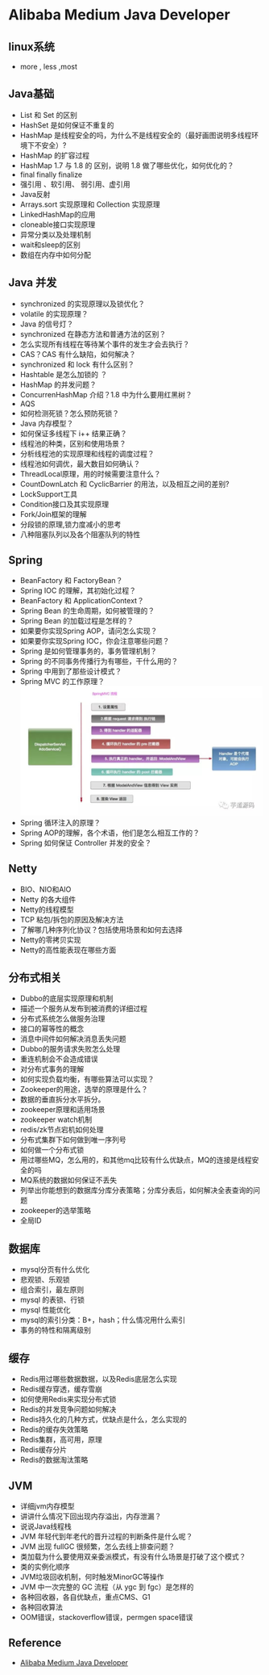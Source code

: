 # Alibaba Medium Java Developer

## linux系统

* more , less ,most

## Java基础

* List 和 Set 的区别
* HashSet 是如何保证不重复的
* HashMap 是线程安全的吗，为什么不是线程安全的（最好画图说明多线程环境下不安全）?
* HashMap 的扩容过程
* HashMap 1.7 与 1.8 的 区别，说明 1.8 做了哪些优化，如何优化的？
* final finally finalize
* 强引用 、软引用、 弱引用、虚引用
* Java反射
* Arrays.sort 实现原理和 Collection 实现原理
* LinkedHashMap的应用
* cloneable接口实现原理
* 异常分类以及处理机制
* wait和sleep的区别
* 数组在内存中如何分配

## Java 并发

* synchronized 的实现原理以及锁优化？
* volatile 的实现原理？
* Java 的信号灯？
* synchronized 在静态方法和普通方法的区别？
* 怎么实现所有线程在等待某个事件的发生才会去执行？
* CAS？CAS 有什么缺陷，如何解决？
* synchronized 和 lock 有什么区别？
* Hashtable 是怎么加锁的 ？
* HashMap 的并发问题？
* ConcurrenHashMap 介绍？1.8 中为什么要用红黑树？
* AQS
* 如何检测死锁？怎么预防死锁？
* Java 内存模型？
* 如何保证多线程下 i++ 结果正确？
* 线程池的种类，区别和使用场景？
* 分析线程池的实现原理和线程的调度过程？
* 线程池如何调优，最大数目如何确认？
* ThreadLocal原理，用的时候需要注意什么？
* CountDownLatch 和 CyclicBarrier 的用法，以及相互之间的差别?
* LockSupport工具
* Condition接口及其实现原理
* Fork/Join框架的理解
* 分段锁的原理,锁力度减小的思考
* 八种阻塞队列以及各个阻塞队列的特性

## Spring

* BeanFactory 和 FactoryBean？
* Spring IOC 的理解，其初始化过程？
* BeanFactory 和 ApplicationContext？
* Spring Bean 的生命周期，如何被管理的？
* Spring Bean 的加载过程是怎样的？
* 如果要你实现Spring AOP，请问怎么实现？
* 如果要你实现Spring IOC，你会注意哪些问题？
* Spring 是如何管理事务的，事务管理机制？
* Spring 的不同事务传播行为有哪些，干什么用的？
* Spring 中用到了那些设计模式？
* Spring MVC 的工作原理？![SpringMVC](img/springmvc.jpg)
* Spring 循环注入的原理？
* Spring AOP的理解，各个术语，他们是怎么相互工作的？
* Spring 如何保证 Controller 并发的安全？

## Netty

* BIO、NIO和AIO
* Netty 的各大组件
* Netty的线程模型
* TCP 粘包/拆包的原因及解决方法
* 了解哪几种序列化协议？包括使用场景和如何去选择
* Netty的零拷贝实现
* Netty的高性能表现在哪些方面

## 分布式相关

* Dubbo的底层实现原理和机制
* 描述一个服务从发布到被消费的详细过程
* 分布式系统怎么做服务治理
* 接口的幂等性的概念
* 消息中间件如何解决消息丢失问题
* Dubbo的服务请求失败怎么处理
* 重连机制会不会造成错误
* 对分布式事务的理解
* 如何实现负载均衡，有哪些算法可以实现？
* Zookeeper的用途，选举的原理是什么？
* 数据的垂直拆分水平拆分。
* zookeeper原理和适用场景
* zookeeper watch机制
* redis/zk节点宕机如何处理
* 分布式集群下如何做到唯一序列号
* 如何做一个分布式锁
* 用过哪些MQ，怎么用的，和其他mq比较有什么优缺点，MQ的连接是线程安全的吗
* MQ系统的数据如何保证不丢失
* 列举出你能想到的数据库分库分表策略；分库分表后，如何解决全表查询的问题
* zookeeper的选举策略
* 全局ID

## 数据库

* mysql分页有什么优化
* 悲观锁、乐观锁
* 组合索引，最左原则
* mysql 的表锁、行锁
* mysql 性能优化
* mysql的索引分类：B+，hash；什么情况用什么索引
* 事务的特性和隔离级别

## 缓存

* Redis用过哪些数据数据，以及Redis底层怎么实现
* Redis缓存穿透，缓存雪崩
* 如何使用Redis来实现分布式锁
* Redis的并发竞争问题如何解决
* Redis持久化的几种方式，优缺点是什么，怎么实现的
* Redis的缓存失效策略
* Redis集群，高可用，原理
* Redis缓存分片
* Redis的数据淘汰策略

## JVM

* 详细jvm内存模型
* 讲讲什么情况下回出现内存溢出，内存泄漏？
* 说说Java线程栈
* JVM 年轻代到年老代的晋升过程的判断条件是什么呢？
* JVM 出现 fullGC 很频繁，怎么去线上排查问题？
* 类加载为什么要使用双亲委派模式，有没有什么场景是打破了这个模式？
* 类的实例化顺序
* JVM垃圾回收机制，何时触发MinorGC等操作
* JVM 中一次完整的 GC 流程（从 ygc 到 fgc）是怎样的
* 各种回收器，各自优缺点，重点CMS、G1
* 各种回收算法
* OOM错误，stackoverflow错误，permgen space错误

## Reference

* [Alibaba Medium Java Developer](https://www.toutiao.com/a6597996144758882830/?iid=50049209260&app=news_article)